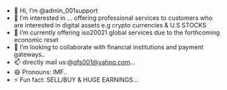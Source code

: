- 👋 Hi, I’m @admin_001support
- 👀 I’m interested in ... offering professional services to customers who are interested in digital assets e.g crypto currencies & U.S STOCKS 
- 🌱 I’m currently offering iso20021 global services due to the forthcoming economic reset 
- 💞️ I’m looking to collaborate with financial institutions and payment gateways..
- 📫 directly mail us:@qfs001@yahoo.com...
- 😄 Pronouns: IMF..
- ⚡ Fun fact: SELL/BUY & HUGE EARNINGS...

<!---
COIN CAPITAL/QFSVAULT is a ✨ special ✨ repository because its `README.md` (this file) appears on your GitHub profile.
You can click the Preview link to take a look at your changes.
--->
